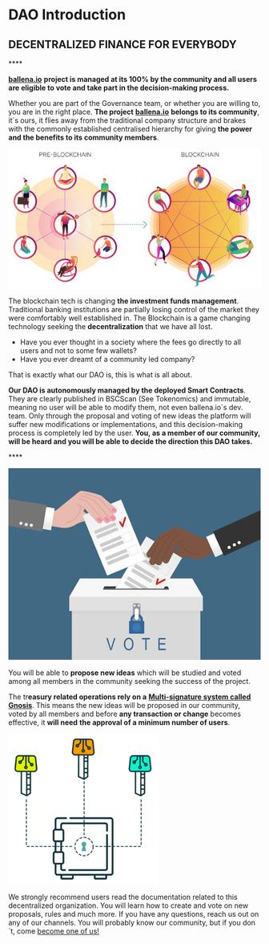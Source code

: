# DAO Introduction

## **DECENTRALIZED FINANCE FOR EVERYBODY**

\*\*\*\*

[**ballena.io**](https://ballena.io/) **project is managed at its 100% by the community and all users are eligible to vote and take part in the decision-making process.**  


Whether you are part of the Governance team, or whether you are willing to, you are in the right place. **The project** [**ballena.io**](https://ballena.io/) **belongs to its community**, it´s ours, it flies away from the traditional company structure and brakes with the commonly established centralised hierarchy for giving **the power and the benefits to its community members**.



![](../.gitbook/assets/dao1.png)

  


The blockchain tech is changing **the investment funds management**. Traditional banking institutions are partially losing control of the market they were comfortably well established in. The Blockchain is a game changing technology seeking the **decentralization** that we have all lost.

* Have you ever thought in a society where the fees go directly to all users and not to some few wallets?
* Have you ever dreamt of a community led company?

That is exactly what our DAO is, this is what is all about.

**Our DAO is autonomously managed by the deployed Smart Contracts**. They are clearly published in BSCScan \(See Tokenomics\) and immutable, meaning no user will be able to modify them, not even ballena.io´s dev. team. Only through the proposal and voting of new ideas the platform will suffer new modifications or implementations, and this decision-making process is completely led by the user. **You, as a member of our community, will be heard and you will be able to decide the direction this DAO takes.**

\*\*\*\*

![](../.gitbook/assets/voting-illustration.png)



You will be able to **propose new ideas** which will be studied and voted among all members in the community seeking the success of the project.

The tr**easury related operations rely on a** [**Multi-signature system called Gnosis**](../technical/governance.md#wallet-safety). This means the new ideas will be proposed in our community, voted by all members and before **any transaction or change** becomes effective, it **will need** **the approval of a minimum number of users**.

  


![](../.gitbook/assets/image.png)



We strongly recommend users read the documentation related to this decentralized organization. You will learn how to create and vote on new proposals, rules and much more. If you have any questions, reach us out on any of our channels. You will probably know our community, but if you don´t, come [become one of us!  
](../#community)





